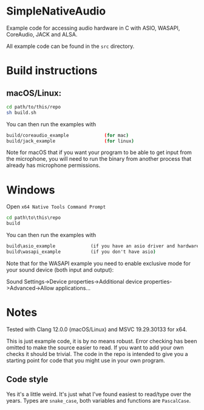 # SimpleNativeAudio
Example code for accessing audio hardware in C with ASIO, WASAPI, CoreAudio,
JACK and ALSA.

All example code can be found in the `src` directory.

# Build instructions

## macOS/Linux:

```bash
cd path/to/this/repo
sh build.sh
```

You can then run the examples with

```bash
build/coreaudio_example             (for mac)
build/jack_example                  (for linux)
```

Note for macOS that if you want your program to be able to get input from the
microphone, you will need to run the binary from another process that already
has microphone permissions.

# Windows

Open `x64 Native Tools Command Prompt`

```cmd
cd path\to\this\repo
build
```

You can then run the examples with

```cmd
build\asio_example             (if you have an asio driver and hardware)
build\wasapi_example           (if you don't have asio)
```

Note that for the WASAPI example you need to enable exclusive mode for your
sound device (both input and output):

Sound Settings->Device properties->Additional device properties->Advanced->Allow applications...

# Notes

Tested with Clang 12.0.0 (macOS/Linux) and MSVC 19.29.30133 for x64.

This is just example code, it is by no means robust. Error checking has been
omitted to make the source easier to read. If you want to add your own checks
it should be trivial. The code in the repo is intended to give you a starting
point for code that you might use in your own program.

## Code style

Yes it's a little weird. It's just what I've found easiest to read/type over the years.
Types are `snake_case`, both variables and functions are `PascalCase`.
